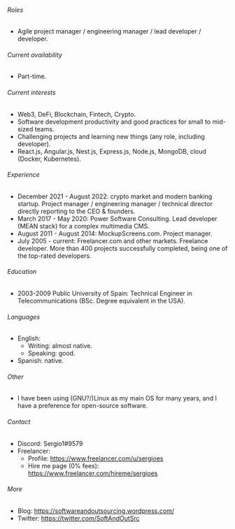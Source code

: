 ###### Roles

- Agile project manager / engineering manager / lead developer / developer.

###### Current availability

- Part-time.

###### Current interests

- Web3, DeFi, Blockchain, Fintech, Crypto.
- Software development productivity and good practices for small to mid-sized teams.
- Challenging projects and learning new things (any role, including developer).
- React.js, Angular.js, Nest.js, Express.js,  Node.js, MongoDB, cloud (Docker, Kubernetes).

###### Experience

- December 2021 - August 2022: crypto market and modern banking startup. Project manager / engineering manager / technical director directly reporting to the CEO & founders.
- March 2017 - May 2020: Power Software Consulting. Lead developer (MEAN stack) for a complex multimedia CMS.
- August 2011 - August 2014: MockupScreens.com. Project manager.
- July 2005 - current: Freelancer.com and other markets. Freelance developer. More than 400 projects successfully completed, being one of the top-rated developers.

###### Education

- 2003-2009 Public University of Spain: Technical Engineer in Telecommunications (BSc. Degree equivalent in the USA).

###### Languages

- English:
	- Writing: almost native.
	- Speaking: good.
- Spanish: native.

###### Other
- I have been using (GNU?/)Linux as my main OS for many years, and I have a preference for open-source software.

###### Contact 
- Discord: Sergio1#9579
- Freelancer:
    - Profile: https://www.freelancer.com/u/sergioes
    - Hire me page (0% fees): https://www.freelancer.com/hireme/sergioes

###### More
- Blog: https://softwareandoutsourcing.wordpress.com/
- Twitter: https://twitter.com/SoftAndOutSrc
